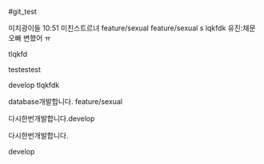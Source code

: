 #git_test


미치광이들
10:51
미친스트르녀
feature/sexual
feature/sexual
s
lqkfdk
유진:채문오빠 변했어 ㅠ






tlqkfd





testestest

develop
tlqkfdk



database개발합니다.
feature/sexual

다시한번개발합니다.develop

다시한번개발합니다. 

 develop

